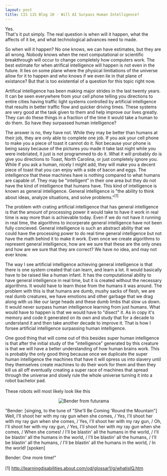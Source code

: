 ```yaml
---
layout: post
title: CIS 115 Blog 10 - Will AI Surpass Human Intelligence?
---
```


Yes.
<br/>
That's it put simply. The real question is when will it happen, what the affects of it be, and what technological advances need to made.

So when will it happen? No one knows, we can have estimates, but they are all wrong. Nobody knows when the next computational or scientific breakthrough will occur to change completely how computers work. The best estimate for when atrifical intelligence will happen is not even in the future. It lies on some plane where the physical limitiations of the universe allow for it to happen and who knows if we even lie in that plane of existance? But that is too existential of a question for this topic right now.

Artifical intelligence has been making major strides in the last twenty years. It can be seen everywhere from your cell phone telling you directions to entire cities having traffic light systems controlled by artificial intelligence that results in better traffic flow and quicker driving times. These systems are very good at the task given to them and help improve our lives greatly. They can do these things in a fraction of the time it would take a human to do them. So have they surpassed human intelligence?

The answer is no, they have not. While they may be better than humans at their job, they are only able to complete one job. If you ask your cell phone to make you a piece of toast it cannot do it. Not because your phone is being sassy because of the pictures you made it take last night while you were inebriated, it just is not programmed to do it. What it will probably do is give you directions to Toast, North Carolina, or just completely ignore you. While if you ask a human, nicely I might add, they will make you a decent piece of toast that you can enjoy with a side of bacon and eggs. The intelligence that these machines have is nothing compared to what humans are capable of. They may be "intelligent" in their one area but they do not have the kind of intelligence that humans have. This kind of intelligence is known as general intelligence. General intelligence is "the ability to think about ideas, analyze situations, and solve problems."<sup>[1]</sup>

The problem with crating artificial intelligence that has general intelligence is that the amount of processing power it would take to have it work in real time is way more than is achievable today. Even if we do not have it running in real time, the algorithms to incorperate general intelligence have not been fully concieved. General intelligence is such an abstract ability that we could have the processing power to do real time general intelligence but not have the math behind it to make it work.	Even once we create algorithms to represent general intelligence, how are we sure that these are the only ones and how are we sure that they are correct? We have no idea, and may not ever know.

The way I see artificial intelligence achieving general intelligence is that there is one system created that can learn, and learn a lot. It would basically have to be raised like a human infant. It has the computational ability to have general intelligence in real time, but it is created without the necessary algorithms. It would have to learn those from the humans it was around. The problem with this is that humans are dumb, mushy sacks of flesh, we are real dumb creatures, we have emotions and other garbage that we drag along with us like our large heads and these dumb limbs that slow us down. It would never surpass human intelligence learning from just humans. What would have to happen is that we would have to "disect" it. As in copy it's memory and code it generated on its own and study that for a decade to understand it and then take another decade to improve it. That is how I forsee artificial intelligence surpassing human intelligence.

One good thing that will come out of this besides super human intelligence is that after the initial study of the "intelligence" generated by this creature is that we will have a better understanding of how human brains work. This is probably the only good thing because once we duplicate the super human intelligence the machines that have it will opress us into slavery until they themselves create machines to do their work for them and then they kill us all off eventually creating a super race of machines that spread through the universe and slowly rule the whole universe turning it into a robot bachelor pad.
<br/>
<br/>
These robots will most likely look like this<center>
<img src="http://vignette2.wikia.nocookie.net/en.futurama/images/4/43/Bender.png/revision/latest?cb=20150206072725" alt="Bender from futurama"/></center>

"Bender: [singing, to the tune of "She'll Be Coming 'Round the Mountain"] Well, I'll shoot her with my ray gun when she comes, / Yes, I'll shoot her with my ray gun when she comes, / Yes, I'll shoot her with my ray gun, / Oh, I'll shoot her with my ray gun, / Yes, I'll shoot her with my ray gun when she comes, / When she comes! / I'll be blastin' all the humans in the world, / I'll be blastin' all the humans in the world, / I'll be blastin' all the humans, / I'll be blastin' all the humans, / I'll be blastin' all the humans in the world, / In the world!
[spoken]

Bender: One more time!"
<br/>
<br/>
[1] http://learningdisabilities.about.com/od/glossar1/g/whatisIQ.htm